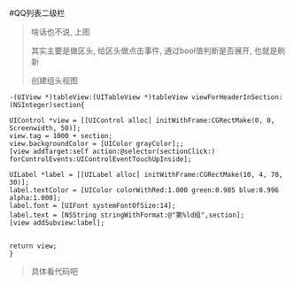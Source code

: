 #QQ列表二级栏
>啥话也不说, 上图
>
>其实主要是做区头, 给区头做点击事件, 通过bool值判断是否展开, 也就是刷新
>
>
>创建组头视图
   
    -(UIView *)tableView:(UITableView *)tableView viewForHeaderInSection:(NSInteger)section{
     
    UIControl *view = [[UIControl alloc] initWithFrame:CGRectMake(0, 0, Screenwidth, 50)];
    view.tag = 1000 + section;
    view.backgroundColor = [UIColor grayColor];;
    [view addTarget:self action:@selector(sectionClick:) forControlEvents:UIControlEventTouchUpInside];
    
    UILabel *label = [[UILabel alloc] initWithFrame:CGRectMake(10, 4, 70, 30)];
    label.textColor = [UIColor colorWithRed:1.000 green:0.985 blue:0.996 alpha:1.000];
    label.font = [UIFont systemFontOfSize:14];
    label.text = [NSString stringWithFormat:@"第%ld组",section];
    [view addSubview:label];
    
    
    return view;    
	}
	
>具体看代码吧
